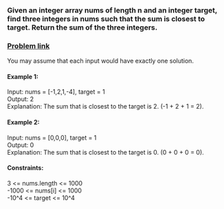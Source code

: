 ### Given an integer array nums of length n and an integer target, find three integers in nums such that the sum is closest to target. Return the sum of the three integers.

### [Problem link](https://leetcode.com/problems/3sum-closest/)  
  
You may assume that each input would have exactly one solution.  
  

#### Example 1:  
Input: nums = [-1,2,1,-4], target = 1  
Output: 2  
Explanation: The sum that is closest to the target is 2. (-1 + 2 + 1 = 2).  
  
#### Example 2:   
Input: nums = [0,0,0], target = 1  
Output: 0  
Explanation: The sum that is closest to the target is 0. (0 + 0 + 0 = 0).  
   
#### Constraints:  
  
3 <= nums.length <= 1000  
-1000 <= nums[i] <= 1000  
-10^4 <= target <= 10^4  
